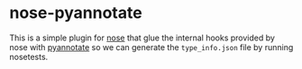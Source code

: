 # nose-pyannotate

This is a simple plugin for [nose](https://pypi.org/project/nose/) that glue the internal hooks provided by nose with [pyannotate](https://pypi.python.org/pypi/pyannotate) so we can generate the `type_info.json` file by running nosetests.
